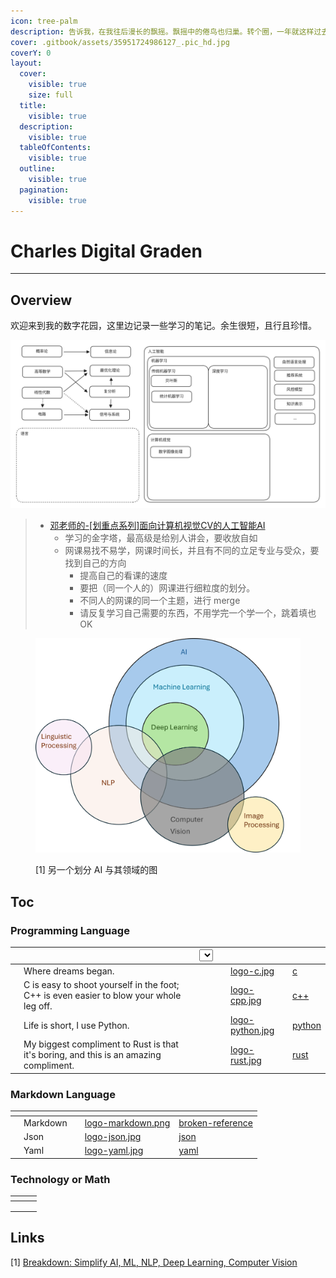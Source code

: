 ```yaml
---
icon: tree-palm
description: 告诉我，在我往后漫长的飘摇。飘摇中的倦鸟也归巢。转个圈，一年就这样过去了。今夜的江滩公园没有烟花跨年。
cover: .gitbook/assets/35951724986127_.pic_hd.jpg
coverY: 0
layout:
  cover:
    visible: true
    size: full
  title:
    visible: true
  description:
    visible: true
  tableOfContents:
    visible: true
  outline:
    visible: true
  pagination:
    visible: true
---
```


# Charles Digital Graden

***

## Overview

欢迎来到我的数字花园，这里边记录一些学习的笔记。余生很短，且行且珍惜。

<img src=".gitbook/assets/file.excalidraw (1).svg" alt="" class="gitbook-drawing">

> * [邓老师的-\[划重点系列\]面向计算机视觉CV的人工智能AI](https://www.bilibili.com/video/BV12Q4y187Ng)
>   * 学习的金字塔，最高级是给别人讲会，要收放自如
>   * 网课易找不易学，网课时间长，并且有不同的立足专业与受众，要找到自己的方向
>     * 提高自己的看课的速度
>     * 要把（同一个人的）网课进行细粒度的划分。
>     * 不同人的网课的同一个主题，进行 merge
>     * 请反复学习自己需要的东西，不用学完一个学一个，跳着填也 OK

<figure><img src=".gitbook/assets/image.png" alt=""><figcaption><p>[1] 另一个划分 AI 与其领域的图</p></figcaption></figure>

## Toc

### Programming Language

<table data-view="cards"><thead><tr><th></th><th></th><th><select></select></th><th></th><th data-hidden data-card-cover data-type="files"></th><th data-hidden data-card-target data-type="content-ref"></th></tr></thead><tbody><tr><td></td><td>Where dreams began.</td><td></td><td></td><td><a href=".gitbook/assets/logo-c.jpg">logo-c.jpg</a></td><td><a href="programming/c/">c</a></td></tr><tr><td></td><td>C is easy to shoot yourself in the foot; C++ is even easier to blow your whole leg off.</td><td></td><td></td><td><a href=".gitbook/assets/logo-cpp.jpg">logo-cpp.jpg</a></td><td><a href="programming/c++/">c++</a></td></tr><tr><td></td><td>Life is short, I use Python.</td><td></td><td></td><td><a href=".gitbook/assets/logo-python.jpg">logo-python.jpg</a></td><td><a href="programming/python/">python</a></td></tr><tr><td></td><td>My biggest compliment to Rust is that it's boring, and this is an amazing compliment.</td><td></td><td></td><td><a href=".gitbook/assets/logo-rust.jpg">logo-rust.jpg</a></td><td><a href="programming/rust/">rust</a></td></tr></tbody></table>

### Markdown Language

<table data-view="cards"><thead><tr><th></th><th></th><th></th><th data-hidden data-card-cover data-type="files"></th><th data-hidden data-card-target data-type="content-ref"></th></tr></thead><tbody><tr><td></td><td>Markdown</td><td></td><td><a href=".gitbook/assets/logo-markdown.png">logo-markdown.png</a></td><td><a href="broken-reference/">broken-reference</a></td></tr><tr><td></td><td>Json</td><td></td><td><a href=".gitbook/assets/logo-json.jpg">logo-json.jpg</a></td><td><a href="markdown/json/">json</a></td></tr><tr><td></td><td>Yaml</td><td></td><td><a href=".gitbook/assets/logo-yaml.jpg">logo-yaml.jpg</a></td><td><a href="markdown/yaml/">yaml</a></td></tr></tbody></table>

### Technology or Math

<table data-view="cards"><thead><tr><th></th><th></th><th></th></tr></thead><tbody><tr><td></td><td></td><td></td></tr><tr><td></td><td></td><td></td></tr><tr><td></td><td></td><td></td></tr></tbody></table>

## Links

\[1] [Breakdown: Simplify AI, ML, NLP, Deep Learning, Computer Vision](https://medium.com/@jainpalak9509/breakdown-simplify-ai-ml-nlp-deep-learning-computer-vision-c76cd982f1e4)
